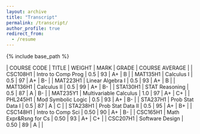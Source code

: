```yaml
---
layout: archive
title: "Transcript"
permalink: /transcript/
author_profile: true
redirect_from:
  - /resume
---
```


{% include base_path %}

| COURSE CODE | TITLE | WEIGHT | MARK | GRADE | COURSE AVERAGE |
| CSC108H1 | Intro to Comp Prog | 0.5 | 93 | A+ | B |
| MAT135H1 | Calculus I | 0.5 | 97 | A+ | B- |
| MAT223H1 | Linear Algebra I | 0.5 | 93 | A+ | B |
| MAT136H1 | Calculus II | 0.5 | 99 | A+ | B- |
| STA130H1 | STAT Reasoning | 0.5 | 87 | A | B- |
| MAT235Y1 | Multivariable Calculus | 1.0 | 97 | A+ | C+ |
| PHL245H1 | Mod Symbolic Logic | 0.5 | 93 | A+ | B- |
| STA237H1 | Prob Stat Data I | 0.5 | 87 | A | C |
| STA238H1 | Prob Stat Data II | 0.5 | 95 | A+ | B+ |
| CSC148H1 | Intro to Comp Sci | 0.50 | 90 | A+ | B- |
| CSC165H1 | Math Expr&Rsng for Cs | 0.50 | 93 | A+ | C+ |
| CSC207H1 | Software Design | 0.50 | 89 | A |  |
